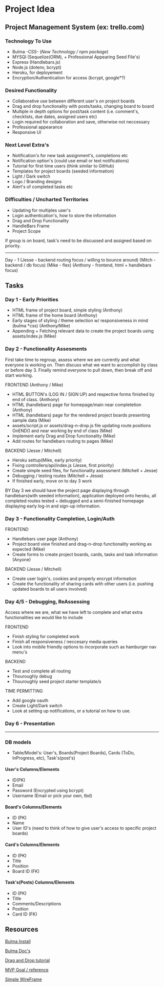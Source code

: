 # Project Idea
## Project Management System (ex: trello.com)
### Technology To Use
* Bulma -CSS-  (*New Technology / npm package*)
* MYSQl (Sequelize(ORM), + Professional Appearing Seed File's)
* Express (Handlebars.js)
* Node.js (dotenv, bcrypt)
* Heroku, for deployement
* Encryption/Authentication for access (bcrypt, google*?)

### Desired Functionality
* Collaborative use between different user's on project boards
* Drag and drop functionality with posts/tasks, changing board to board
* Multiple in depth options for post/task content (i.e. comment's, checklists, due dates, assigned users etc)
* Login required for collaboration and save, otherwise not neccessary
* Professional appearance 
* Responsive UI

### Next Level Extra's
* Notification's for new task assignment's, completions etc
* Notification option's (could use email or text notifications)
* Tutorial for first time users (think similar to GitHub) 
* Templates for project boards (seeded information)
* Light / Dark switch
* Logo / Branding designs
* Alert's of completed tasks etc

### Difficulties / Uncharted Territories
* Updating for multiples user's 
* Login authentication's, how to store the information
* Drag and Drop Functionality
* HandleBars Frame
* Project Scope


If group is on board, task's need to be discussed and assigned based on priority.

---
Day - 1 
(Jesse - backend routing focus / willing to bounce around)
(Mitch - backend / db focus)
(Mike - flex)
(Anthony - frontend, html + handlebars focus)

## Tasks 
### Day 1 - Early Priorities
<!-- * Wire Framing, keeping mobile friendly in mind *(Mike - before class) -->
* HTML frame of project board, simple styling (Anthony)
* HTML frame of the home board (Anthony)
* Early stages of styling / theme selection w/ responsiveness in mind (bulma *css) (Anthony/Mike)
* Appending + Fetching relevant data to create the project boards using assets/index.js (Mike)
<!-- * Model mapping (Users, Projects, Cards, Posts, Comments) *(Mitch) -->
<!-- * API Routing (Jesse) -->
<!-- * Create server.js *(Mitch) -->

### Day 2 - Functionality Assesments
First take time to regroup, assess where we are currently and what everyone is working on. 
Then discuss what we want to accomplish by class or before day 3. 
Finally remind everyone to pull down, then break off and start working.

FRONTEND (Anthony / Mike)
* HTML BUTTON's (LOG IN / SIGN UP) and respective forms finished by end of class. (Anthony)
* HTML (handlebars) page for homepage/main near completetion (Anthony)
* HTML (handlebars) page for the rendered project boards presenting sample data (Mike)
* assets/script.js or assets/drag-n-drop.js file updating route positions OnEND() and near working by end of class (Mike) 
* Implement early Drag and Drop functionality (Mike)
* Add routes for handlebars routing to pages (Mike)

BACKEND (Jesse / Mitchell)
* Heroku settup(Mike, early priority)
* Fixing controllers/api/index.js (Jesse, first priority)
* Create simple seed files, for functionality assessment (Mitchell + Jesse)
* Debugging / testing routes (Mitchell + Jesse)
* If finished early, move on to day 3 work 

BY Day 3 we should have the project page displaying through handlebars(with seeded information), application deployed onto heroku, all completed routes tested + debugged and a semi-finished homepage displaying early log-in and sign-up information.


### Day 3 - Functionality Completion, Login/Auth
FRONTEND 
* Handlebars user page (Anthony)
* Project board view finished and drag-n-drop functionality working as expected (Mike)
* Create forms to create project boards, cards, tasks and task information (Anyone)

BACKEND (Jesse / Mitchell)
* Create user login's, cookies and properly encrypt information
* Create the functionality of sharing cards with other users (i.e. pushing updated boards to all users involved)


### Day 4/5 - Debugging, ReAssessing
Access where we are, what we have left to complete and what extra functionalities we would like to include

FRONTEND
* Finish styling for completed work
* Finish all responsiveness / neccesary media queries
* Look into mobile friendly options to incorporate such as hamburger nav menu's

BACKEND
* Test and complete all routing 
* Thouroughly debug 
* Thouroughly seed project starter template/s

TIME PERMITTING
* Add google oauth
* Create Light/Dark switch
* Look at setting up notifications, or a tutorial on how to use.

### Day 6 - Presentation 

---

### DB models
* Table/Model's: User's, Boards(Project Boards), Cards (ToDo, InProgress, etc), Task's(post's)

#### User's Columns/Elements
* ID(PK)
* Email
* Password (Encrypted using bcrypt)
* Username (Email or pick your own, tbd)

#### Board's Columns/Elements
* ID (PK)
* Name
* User ID's (need to think of how to give user's access to specific project boards)

#### Card's Columns/Elements
* ID (PK) 
* Title
* Position
* Board ID (FK)

#### Task's(Posts) Columns/Elements
* ID (PK)
* Title
* Comments/Descriptions
* Position
* Card ID (FK)







## Resources
[Bulma Install](https://bulma.io/documentation/customize/with-webpack/)

[Bulma Doc's](https://bulma.io/documentation/)

[Drag and Drop tutorial](https://www.youtube.com/watch?v=OHTudicK7nY)

[MVP Goal / reference](https://kanbanflow.com/)

[Simple WireFrame](https://docs.google.com/presentation/d/1TeOepEL9TuoyOichqtosXRYTOqUkCyeTl7oAkW3Yi5U/edit?usp=sharing)
